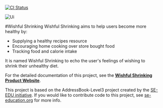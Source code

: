 [![CI Status](https://github.com/se-edu/addressbook-level3/workflows/Java%20CI/badge.svg)](https://github.com/AY2021S1-CS2103T-W10-2/tp/actions)

![Ui](docs/images/Ui.png)
 
#Wishful Shrinking 
  Wishful Shrinking aims to help users become more healthy by:
  * Supplying a healthy recipes resource
  * Encouraging home cooking over store bought food
  * Tracking food and calorie intake <br>
  
It is named Wishful Shrinking to echo the user's feelings of wishing to shrink their unhealthy diet. <br>

For the detailed documentation of this project, see the **[Wishful Shrinking Product Website](https://ay2021s1-cs2103t-w10-2.github.io/tp/)**.
  
This project is based on the AddressBook-Level3 project created by the [SE-EDU initiative](https://se-education.org).
If you would like to contribute code to this project, see [se-education.org](https://se-education.org#https://se-education.org/#contributing) for more info.
  
